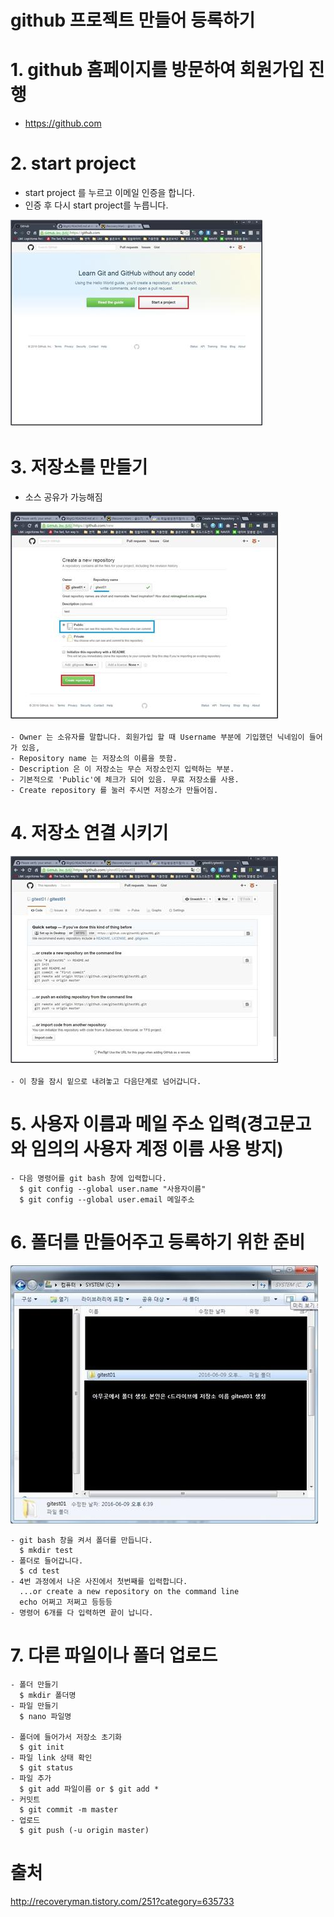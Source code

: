 github 프로젝트 만들어 등록하기
===============================

# 1. github 홈페이지를 방문하여 회원가입 진행
* <https://github.com>

# 2. start project

- start project 를 누르고 이메일 인증을 합니다.
- 인증 후 다시 start project를 누릅니다.

![start project](./entergit_pic/1.jpg)

# 3. 저장소를 만들기
- 소스 공유가 가능해짐

![저장소 만들기](./entergit_pic/2.jpg)

```
- Owner 는 소유자를 말합니다. 회원가입 할 때 Username 부분에 기입했던 닉네임이 들어가 있음,
- Repository name 는 저장소의 이름을 뜻함.
- Description 은 이 저장소는 무슨 저장소인지 입력하는 부분.
- 기본적으로 'Public'에 체크가 되어 있음. 무료 저장소를 사용.
- Create repository 를 눌러 주시면 저장소가 만들어짐.
```

# 4. 저장소 연결 시키기

![저장소 연결시키기](./entergit_pic/3.jpg)

```
- 이 창을 잠시 밑으로 내려놓고 다음단계로 넘어갑니다.
```
# 5. 사용자 이름과 메일 주소 입력(경고문고와 임의의 사용자 계정 이름 사용 방지)

```
- 다음 명령어를 git bash 창에 입력합니다.
  $ git config --global user.name "사용자이름"
  $ git config --global user.email 메일주소
```

# 6. 폴더를 만들어주고 등록하기 위한 준비

![저장소 연결시키기](./entergit_pic/4.jpg)

```
- git bash 창을 켜서 폴더를 만듭니다.
  $ mkdir test
- 폴더로 들어갑니다.
  $ cd test
- 4번 과정에서 나온 사진에서 첫번째를 입력합니다.
  ...or create a new repository on the command line
  echo 어쩌고 저쩌고 등등등
- 명령어 6개를 다 입력하면 끝이 납니다.
```


# 7. 다른 파일이나 폴더 업로드
```
- 폴더 만들기
  $ mkdir 폴더명
- 파일 만들기
  $ nano 파일명

- 폴더에 들어가서 저장소 초기화
  $ git init
- 파일 link 상태 확인
  $ git status
- 파일 추가
  $ git add 파일이름 or $ git add *
- 커밋트
  $ git commit -m master
- 업로드
  $ git push (-u origin master)
```

# 출처
<http://recoveryman.tistory.com/251?category=635733>